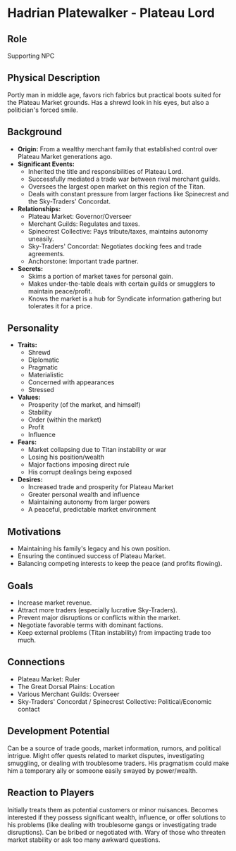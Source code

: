 # Hadrian Platewalker - Plateau Lord

## Role
Supporting NPC

## Physical Description
Portly man in middle age, favors rich fabrics but practical boots suited for the Plateau Market grounds. Has a shrewd look in his eyes, but also a politician's forced smile.

## Background
- **Origin:** From a wealthy merchant family that established control over Plateau Market generations ago.
- **Significant Events:**
  - Inherited the title and responsibilities of Plateau Lord.
  - Successfully mediated a trade war between rival merchant guilds.
  - Oversees the largest open market on this region of the Titan.
  - Deals with constant pressure from larger factions like Spinecrest and the Sky-Traders' Concordat.
- **Relationships:**
  - Plateau Market: Governor/Overseer
  - Merchant Guilds: Regulates and taxes.
  - Spinecrest Collective: Pays tribute/taxes, maintains autonomy uneasily.
  - Sky-Traders' Concordat: Negotiates docking fees and trade agreements.
  - Anchorstone: Important trade partner.
- **Secrets:**
  - Skims a portion of market taxes for personal gain.
  - Makes under-the-table deals with certain guilds or smugglers to maintain peace/profit.
  - Knows the market is a hub for Syndicate information gathering but tolerates it for a price.

## Personality
- **Traits:**
  - Shrewd
  - Diplomatic
  - Pragmatic
  - Materialistic
  - Concerned with appearances
  - Stressed
- **Values:**
  - Prosperity (of the market, and himself)
  - Stability
  - Order (within the market)
  - Profit
  - Influence
- **Fears:**
  - Market collapsing due to Titan instability or war
  - Losing his position/wealth
  - Major factions imposing direct rule
  - His corrupt dealings being exposed
- **Desires:**
  - Increased trade and prosperity for Plateau Market
  - Greater personal wealth and influence
  - Maintaining autonomy from larger powers
  - A peaceful, predictable market environment

## Motivations
- Maintaining his family's legacy and his own position.
- Ensuring the continued success of Plateau Market.
- Balancing competing interests to keep the peace (and profits flowing).

## Goals
- Increase market revenue.
- Attract more traders (especially lucrative Sky-Traders).
- Prevent major disruptions or conflicts within the market.
- Negotiate favorable terms with dominant factions.
- Keep external problems (Titan instability) from impacting trade too much.

## Connections
- Plateau Market: Ruler
- The Great Dorsal Plains: Location
- Various Merchant Guilds: Overseer
- Sky-Traders' Concordat / Spinecrest Collective: Political/Economic contact

## Development Potential
Can be a source of trade goods, market information, rumors, and political intrigue. Might offer quests related to market disputes, investigating smuggling, or dealing with troublesome traders. His pragmatism could make him a temporary ally or someone easily swayed by power/wealth.

## Reaction to Players
Initially treats them as potential customers or minor nuisances. Becomes interested if they possess significant wealth, influence, or offer solutions to his problems (like dealing with troublesome gangs or investigating trade disruptions). Can be bribed or negotiated with. Wary of those who threaten market stability or ask too many awkward questions.
